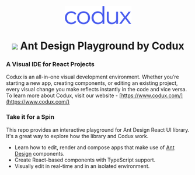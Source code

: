 <div align="center">  
    <img height="50"src="./src/assets/codux.svg">  
    <h1 ><img height="24"src="./src/assets/blueprint.svg"> Ant Design Playground by Codux</h1>
</div>

### A Visual IDE for React Projects

Codux is an all-in-one visual development environment. Whether you’re starting a new app, creating components, or editing an existing project, every visual change you make reflects instantly in the code and vice versa. To learn more about Codux, visit our website - [https://www.codux.com/](https://www.codux.com/)

### Take it for a Spin

This repo provides an interactive playground for Ant Design React UI library. It's a great way to explore how the library and Codux work.

- Learn how to edit, render and compose apps that make use of [Ant Design](https://https://ant.design/components/overview/) components.
- Create React-based components with TypeScript support.
- Visually edit in real-time and in an isolated environment.
